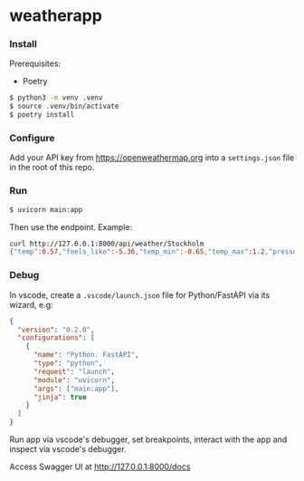 # weatherapp

### Install

Prerequisites:

- Poetry

```bash
$ python3 -m venv .venv
$ source .venv/bin/activate
$ poetry install
```

### Configure

Add your API key from https://openweathermap.org into a `settings.json` file in the root of this repo.

### Run

```bash
$ uvicorn main:app
```

Then use the endpoint. Example:

```bash
curl http://127.0.0.1:8000/api/weather/Stockholm
{"temp":0.57,"feels_like":-5.36,"temp_min":-0.65,"temp_max":1.2,"pressure":1009,"humidity":95,"sea_level":1009,"grnd_level":970}%
```

### Debug

In vscode, create a `.vscode/launch.json` file for Python/FastAPI via its wizard, e.g:

```json
{
  "version": "0.2.0",
  "configurations": [
    {
      "name": "Python: FastAPI",
      "type": "python",
      "request": "launch",
      "module": "uvicorn",
      "args": ["main:app"],
      "jinja": true
    }
  ]
}
```

Run app via vscode's debugger, set breakpoints, interact with the app and inspect via vscode's debugger.

Access Swagger UI at http://127.0.0.1:8000/docs
